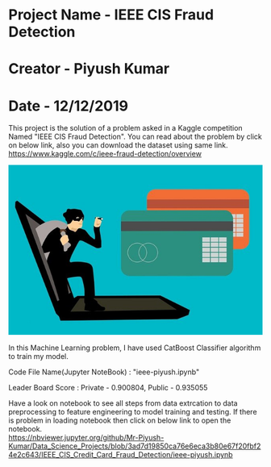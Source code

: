 # Project Name - IEEE CIS Fraud Detection

# Creator - Piyush Kumar
# Date - 12/12/2019

This project is the solution of a problem asked in a Kaggle competition Named "IEEE CIS Fraud Detection".
You can read about the problem by click on below link, also you can download the dataset using same link.
https://www.kaggle.com/c/ieee-fraud-detection/overview   
     
<img src="https://github.com/Mr-Piyush-Kumar/Mr-Piyush-Kumar/blob/master/credit_card_fraud_img.jpg"></img>     

In this Machine Learning problem, I have used CatBoost Classifier algorithm to train my model.

Code File Name(Jupyter NoteBook) : "ieee-piyush.ipynb"

Leader Board Score : Private - 0.900804, Public - 0.935055

Have a look on notebook to see all steps from data extrcation to data preprocessing to feature engineering to model training and testing.
If there is problem in loading notebook then click on below link to open the notebook.   
https://nbviewer.jupyter.org/github/Mr-Piyush-Kumar/Data_Science_Projects/blob/3ad7d19850ca76e6eca3b80e67f20fbf24e2c643/IEEE_CIS_Credit_Card_Fraud_Detection/ieee-piyush.ipynb
